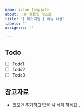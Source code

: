 ```yaml
---
name: issue template
about: 이슈 템플릿 테스트
title: "[ 페이지명 ] 이슈 내용"
labels: ''
assignees: ''

---
```


## Todo
- [ ] Todo1
- [ ] Todo2
- [ ] Todo3

## 참고자료
- 있으면 추가하고 없을 시 삭제 하세요..
